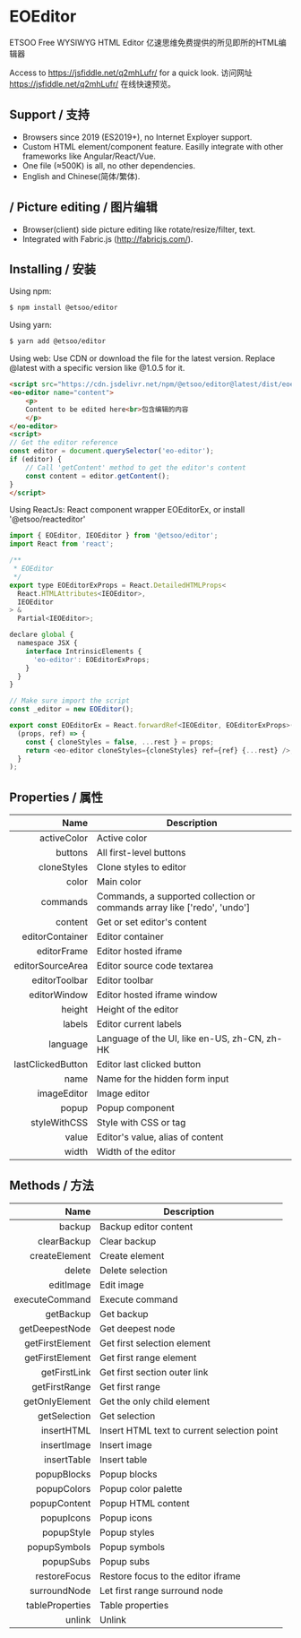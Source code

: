 # EOEditor
 ETSOO Free WYSIWYG HTML Editor
 亿速思维免费提供的所见即所的HTML编辑器

 Access to https://jsfiddle.net/q2mhLufr/ for a quick look.
 访问网址 https://jsfiddle.net/q2mhLufr/ 在线快速预览。

## Support / 支持 ##
- Browsers since 2019 (ES2019+), no Internet Exployer support.
- Custom HTML element/component feature. Easilly integrate with other frameworks like Angular/React/Vue.
- One file (≈500K) is all, no other dependencies.
- English and Chinese(简体/繁体).

## / Picture editing / 图片编辑 ##
- Browser(client) side picture editing like rotate/resize/filter, text.
- Integrated with Fabric.js (http://fabricjs.com/).

## Installing / 安装 ##
Using npm:

```bash
$ npm install @etsoo/editor
```

Using yarn:

```bash
$ yarn add @etsoo/editor
```

Using web:
Use CDN or download the file for the latest version. Replace @latest with a specific version like @1.0.5 for it.
```html
<script src="https://cdn.jsdelivr.net/npm/@etsoo/editor@latest/dist/eoeditor.js"></script>
<eo-editor name="content">
	<p>
	Content to be edited here<br>包含编辑的内容
	</p>
</eo-editor>
<script>
// Get the editor reference
const editor = document.querySelector('eo-editor');
if (editor) {
	// Call 'getContent' method to get the editor's content
	const content = editor.getContent();
}
</script>
```

Using ReactJs:
React component wrapper EOEditorEx, or install '@etsoo/reacteditor'
```javascript
import { EOEditor, IEOEditor } from '@etsoo/editor';
import React from 'react';

/**
 * EOEditor
 */
export type EOEditorExProps = React.DetailedHTMLProps<
  React.HTMLAttributes<IEOEditor>,
  IEOEditor
> &
  Partial<IEOEditor>;

declare global {
  namespace JSX {
    interface IntrinsicElements {
      'eo-editor': EOEditorExProps;
    }
  }
}

// Make sure import the script
const _editor = new EOEditor();

export const EOEditorEx = React.forwardRef<IEOEditor, EOEditorExProps>(
  (props, ref) => {
    const { cloneStyles = false, ...rest } = props;
    return <eo-editor cloneStyles={cloneStyles} ref={ref} {...rest} />;
  }
);
```

## Properties / 属性 ##

|Name|Description|
|---:|---|
|activeColor|Active color|
|buttons|All first-level buttons|
|cloneStyles|Clone styles to editor|
|color|Main color|
|commands|Commands, a supported collection or commands array like ['redo', 'undo']|
|content|Get or set editor's content|
|editorContainer|Editor container|
|editorFrame|Editor hosted iframe|
|editorSourceArea|Editor source code textarea|
|editorToolbar|Editor toolbar|
|editorWindow|Editor hosted iframe window|
|height|Height of the editor|
|labels|Editor current labels|
|language|Language of the UI, like en-US, zh-CN, zh-HK|
|lastClickedButton|Editor last clicked button|
|name|Name for the hidden form input|
|imageEditor|Image editor|
|popup|Popup component|
|styleWithCSS|Style with CSS or tag|
|value|Editor's value, alias of content|
|width|Width of the editor|

## Methods / 方法 ##

|Name|Description|
|---:|---|
|backup|Backup editor content|
|clearBackup|Clear backup|
|createElement|Create element|
|delete|Delete selection|
|editImage|Edit image|
|executeCommand|Execute command|
|getBackup|Get backup|
|getDeepestNode|Get deepest node|
|getFirstElement|Get first selection element|
|getFirstElement|Get first range element|
|getFirstLink|Get first section outer link|
|getFirstRange|Get first range|
|getOnlyElement|Get the only child element|
|getSelection|Get selection|
|insertHTML|Insert HTML text to current selection point|
|insertImage|Insert image|
|insertTable|Insert table|
|popupBlocks|Popup blocks|
|popupColors|Popup color palette|
|popupContent|Popup HTML content|
|popupIcons|Popup icons|
|popupStyle|Popup styles|
|popupSymbols|Popup symbols|
|popupSubs|Popup subs|
|restoreFocus|Restore focus to the editor iframe|
|surroundNode|Let first range surround node|
|tableProperties|Table properties|
|unlink|Unlink|